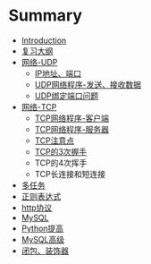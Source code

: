 # Summary

* [Introduction](README.md)
* [复习大纲](pythongao-ji-hui-gu.md)
* [网络-UDP](wang-7edc-udp.md)
  * [IP地址、端口](wang-7edc-udp/duan-kou.md)
  * [UDP网络程序-发送、接收数据](wang-7edc-udp/udpwang-luo-cheng-5e8f-fa-song-3001-jie-shou-shu-ju.md)
  * [UDP绑定端口问题](wang-7edc-udp/udpbang-ding-duan-kou-wen-ti.md)
* [网络-TCP](wang-7edc-tcp.md)
  * [TCP网络程序-客户端](wang-7edc-tcp/tcpwang-luo-cheng-5e8f-ke-hu-duan.md)
  * [TCP网络程序-服务器](wang-7edc-tcp/tcpwang-luo-cheng-5e8f-fu-wu-qi.md)
  * [TCP注意点](wang-7edc-tcp/tcpzhu-yi-dian.md)
  * [TCP的3次握手](wang-7edc-tcp/tcpde-3-ci-wo-shou.md)
  * TCP的4次挥手
  * TCP长连接和短连接
* [多任务](chapter1.md)
* [正则表达式](zheng-ze-biao-da-shi.md)
* [http协议](httpxie-yi.md)
* [MySQL](mysql.md)
* [Python提高](pythonti-gao.md)
* [MySQL高级](mysqlgao-ji.md)
* [闭包、装饰器](bi-bao-3001-zhuang-shi-qi.md)

